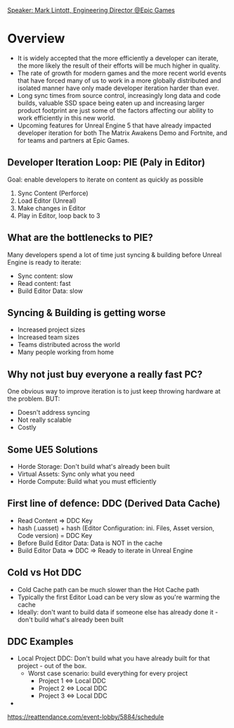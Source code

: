[Speaker: Mark Lintott, Engineering Director @Epic Games](https://twitter.com/rendertramp?lang=en)

# Overview
- It is widely accepted that the more efficiently a developer can iterate, the more likely the result of their efforts will be much higher in quality.
- The rate of growth for modern games and the more recent world events that have forced many of us to work in a more globally distributed and isolated manner have only made developer iteration harder than ever.
- Long sync times from source control, increasingly long data and code builds, valuable SSD space being eaten up and increasing larger product footprint are just some of the factors affecting our ability to work efficiently in this new world.
- Upcoming features for Unreal Engine 5 that have already impacted developer iteration for both The Matrix Awakens Demo and Fortnite, and for teams and partners at Epic Games.

## Developer Iteration Loop: PIE (Paly in Editor)
Goal: enable developers to iterate on content as quickly as possible
1. Sync Content (Perforce)
2. Load Editor (Unreal)
3. Make changes in Editor
4. Play in Editor, loop back to 3

## What are the bottlenecks to PIE?
Many developers spend a lot of time just syncing & building before Unreal Engine is ready to iterate:
- Sync content: slow
- Read content: fast
- Build Editor Data: slow

## Syncing & Building is getting worse
- Increased project sizes
- Increased team sizes
- Teams distributed across the world
- Many people working from home

## Why not just buy everyone a really fast PC?
One obvious way to improve iteration is to just keep throwing hardware at the problem. BUT:
- Doesn't address syncing
- Not really scalable
- Costly 

## Some UE5 Solutions
- Horde Storage: Don't build what's already been built
- Virtual Assets: Sync only what you need
- Horde Compute: Build what you must efficiently

## First line of defence: DDC (Derived Data Cache)
- Read Content => DDC Key
- hash (.uasset) + hash (Editor Configuration: ini. Files, Asset version, Code version) = DDC Key
- Before Build Editor Data: Data is NOT in the cache
- Build Editor Data => DDC => Ready to iterate in Unreal Engine

## Cold vs Hot DDC
- Cold Cache path can be much slower than the Hot Cache path
- Typically the first Editor Load can be very slow as you're warming the cache
- Ideally: don't want to build data if someone else has already done it - don't build what's already been built

## DDC Examples
- Local Project DDC: Don't build what you have already built for that project - out of the box. 
  - Worst case scenario: build everything for every project
    - Project 1 <=> Local DDC
    - Project 2 <=> Local DDC
    - Project 3 <=> Local DDC
- 


https://reattendance.com/event-lobby/5884/schedule
